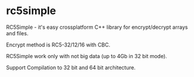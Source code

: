 rc5simple
=========

RC5Simple - it's easy crossplatform C++ library for encrypt/decrypt arrays and files.

Encrypt method is RC5-32/12/16 with CBC.

RC5Simple work only with not big data (up to 4Gb in 32 bit mode).

Support Compilation to 32 bit and 64 bit architecture.
